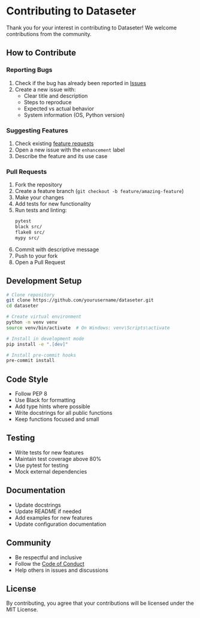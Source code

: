 # Contributing to Dataseter

Thank you for your interest in contributing to Dataseter! We welcome contributions from the community.

## How to Contribute

### Reporting Bugs

1. Check if the bug has already been reported in [Issues](https://github.com/yourusername/dataseter/issues)
2. Create a new issue with:
   - Clear title and description
   - Steps to reproduce
   - Expected vs actual behavior
   - System information (OS, Python version)

### Suggesting Features

1. Check existing [feature requests](https://github.com/yourusername/dataseter/issues?q=is%3Aissue+label%3Aenhancement)
2. Open a new issue with the `enhancement` label
3. Describe the feature and its use case

### Pull Requests

1. Fork the repository
2. Create a feature branch (`git checkout -b feature/amazing-feature`)
3. Make your changes
4. Add tests for new functionality
5. Run tests and linting:
   ```bash
   pytest
   black src/
   flake8 src/
   mypy src/
   ```
6. Commit with descriptive message
7. Push to your fork
8. Open a Pull Request

## Development Setup

```bash
# Clone repository
git clone https://github.com/yourusername/dataseter.git
cd dataseter

# Create virtual environment
python -m venv venv
source venv/bin/activate  # On Windows: venv\Scripts\activate

# Install in development mode
pip install -e ".[dev]"

# Install pre-commit hooks
pre-commit install
```

## Code Style

- Follow PEP 8
- Use Black for formatting
- Add type hints where possible
- Write docstrings for all public functions
- Keep functions focused and small

## Testing

- Write tests for new features
- Maintain test coverage above 80%
- Use pytest for testing
- Mock external dependencies

## Documentation

- Update docstrings
- Update README if needed
- Add examples for new features
- Update configuration documentation

## Community

- Be respectful and inclusive
- Follow the [Code of Conduct](CODE_OF_CONDUCT.md)
- Help others in issues and discussions

## License

By contributing, you agree that your contributions will be licensed under the MIT License.